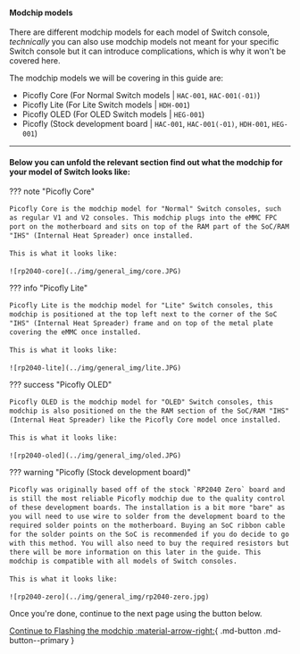 #### Modchip models

There are different modchip models for each model of Switch console, *technically* you can also use modchip models not meant for your specific Switch console but it can introduce complications, which is why it won't be covered here.

The modchip models we will be covering in this guide are:

- Picofly Core (For Normal Switch models | `HAC-001`, `HAC-001(-01)`)
- Picofly Lite (For Lite Switch models   | `HDH-001`)
- Picofly OLED (For OLED Switch models   | `HEG-001`)
- Picofly (Stock development board       | `HAC-001`, `HAC-001(-01)`, `HDH-001`, `HEG-001`)

-----

#### Below you can unfold the relevant section find out what the modchip for your model of Switch looks like:

??? note "Picofly Core"

    Picofly Core is the modchip model for "Normal" Switch consoles, such as regular V1 and V2 consoles. This modchip plugs into the eMMC FPC port on the motherboard and sits on top of the RAM part of the SoC/RAM "IHS" (Internal Heat Spreader) once installed.

    This is what it looks like:

    ![rp2040-core](../img/general_img/core.JPG)

??? info "Picofly Lite"

    Picofly Lite is the modchip model for "Lite" Switch consoles, this modchip is positioned at the top left next to the corner of the SoC "IHS" (Internal Heat Spreader) frame and on top of the metal plate covering the eMMC once installed.

    This is what it looks like:

    ![rp2040-lite](../img/general_img/lite.JPG)

??? success "Picofly OLED"

    Picofly OLED is the modchip model for "OLED" Switch consoles, this modchip is also positioned on the the RAM section of the SoC/RAM "IHS" (Internal Heat Spreader) like the Picofly Core model once installed.

    This is what it looks like:

    ![rp2040-oled](../img/general_img/oled.JPG)

??? warning "Picofly (Stock development board)"

    Picofly was originally based off of the stock `RP2040 Zero` board and is still the most reliable Picofly modchip due to the quality control of these development boards. The installation is a bit more "bare" as you will need to use wire to solder from the development board to the required solder points on the motherboard. Buying an SoC ribbon cable for the solder points on the SoC is recommended if you do decide to go with this method. You will also need to buy the required resistors but there will be more information on this later in the guide. This modchip is compatible with all models of Switch consoles.

    This is what it looks like:

    ![rp2040-zero](../img/general_img/rp2040-zero.jpg)

Once you're done, continue to the next page using the button below.

[Continue to Flashing the modchip :material-arrow-right:](flashing_modchip.md){ .md-button .md-button--primary }
